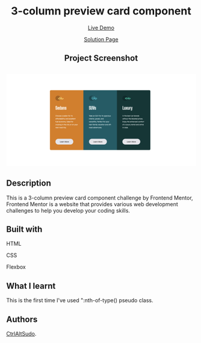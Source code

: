<h1 align="center">3-column preview card component</h1>
<p align="center"> <a align="center" href="https://github.com/CtrlAltSudo/3-column-preview-card-component">Live Demo</a><p>
<p align="center"> <a align="center" href="https://www.frontendmentor.io/solutions/product-preview-card-component-I2MQmRTOpy">Solution Page</a><p>
<h2 align="center">Project Screenshot<h2>
<p align="center">
  <img src="./images/screenshot.png"></img>
</p>

## Description

This is a 3-column preview card component challenge by Frontend Mentor, Frontend Mentor is a website that provides various web development challenges to help you develop your coding skills.

## Built with 

<p>HTML<p>
<p>CSS<p>
<p>Flexbox<p>

## What I learnt 
This is the first time I've used ":nth-of-type() pseudo class.

## Authors

<a href="https://github.com/CtrlAltSudo">CtrlAltSudo</a>.

